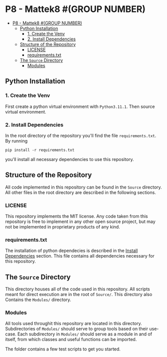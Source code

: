 # P8 - Mattek8 \#(GROUP NUMBER)
- [P8 - Mattek8 #(GROUP NUMBER)](#p8---mattek8-group-number)
  - [Python Installation](#python-installation)
    - [1. Create the Venv](#1-create-the-venv)
    - [2. Install Dependencies](#2-install-dependencies)
  - [Structure of the Repository](#structure-of-the-repository)
    - [LICENSE](#license)
    - [requirements.txt](#requirementstxt)
  - [The `Source` Directory](#the-source-directory)
    - [Modules](#modules)

## Python Installation
### 1. Create the Venv
First create a python virtual environment with `Python3.11.1`. Then source virtual environment.

### 2. Install Dependencies
In the root directory of the repository you'll find the file `requirements.txt`. By running
```
pip install -r requirements.txt
```
you'll install all necessary dependencies to use this repository.

## Structure of the Repository
All code implemented in this repository can be found in the `Source` directory. All other files in the root directory are described in the following sections.

### LICENSE
This repository implements the MIT license. Any code taken from this repository is free to implement in any other open source project, but may not be implemented in proprietary products of any kind.

### requirements.txt
The installation of python dependecies is described in the [Install Dependencies](#2-install-dependencies) section. This file contains all dependencies necessary for this repository.

## The `Source` Directory
This directory houses all of the code used in this repository. All scripts meant for direct execution are in the root of `Source/`. This directory also Contains the `Modules/` directory.

### Modules
All tools used throughit this repository are located in this directory. Subdirectories of `Modules/` should serve to group tools based on their use-case. Each subdirectory in `Modules/` should serve as a module in and of itself, from which classes and useful functions can be imported.

The folder contains a few test scripts to get you started.